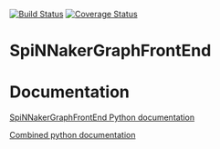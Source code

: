 [![Build Status](https://travis-ci.org/SpiNNakerManchester/SpiNNakerGraphFrontEnd.svg?branch=master)](https://travis-ci.org/SpiNNakerManchester/SpiNNakerGraphFrontEnd)
[![Coverage Status](https://coveralls.io/repos/github/SpiNNakerManchester/SpiNNakerGraphFrontEnd/badge.svg?branch=master)](https://coveralls.io/github/SpiNNakerManchester/SpiNNakerGraphFrontEnd?branch=master)

# SpiNNakerGraphFrontEnd

Documentation
=============

[SpiNNakerGraphFrontEnd Python documentation](http://spinnakergraphfrontend.readthedocs.io)

[Combined python documentation](http://spinnakermanchester.readthedocs.io)
